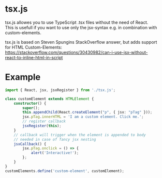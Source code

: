 # tsx.js

tsx.js allowes you to use TypeScript .tsx files without the need of React. This is usefull if you want to use only the jsx-syntax e.g. in combination with custom-elements.

tsx.js is based on Steven Spungins StackOverflow answer, but adds support for HTML Custom-Elements:
https://stackoverflow.com/questions/30430982/can-i-use-jsx-without-react-to-inline-html-in-script


# Example

``` typescript
import { React, jsx, jsxRegister } from './tsx.js';

class customElement extends HTMLElement {
    constructor() {
        super();
        this.appendChild(React.createElement("p", { jsx: "pTag" }));
        jsx.pTag.innerHTML = 'I am a custom element. Click me.';
        // register callback
        jsxRegister(this);
    }
    // callback will trigger when the element is appended to body
    // needed in case of fancy jsx nesting
    jsxCallback() {
        jsx.pTag.onclick = () => {
            alert('Interactive!');
        };
    }
}
customElements.define('custom-element', customElement);

```